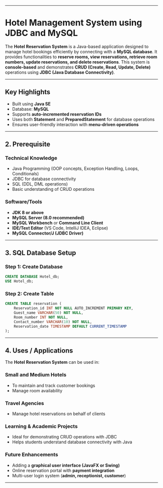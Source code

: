 
---

# **Hotel Management System using JDBC and MySQL**

The **Hotel Reservation System** is a Java-based application designed to manage hotel bookings efficiently by connecting with a **MySQL database**. It provides functionalities to **reserve rooms, view reservations, retrieve room numbers, update reservations, and delete reservations**. This system is **console-based** and demonstrates **CRUD (Create, Read, Update, Delete)** operations using **JDBC (Java Database Connectivity)**.

---

## **Key Highlights**

* Built using **Java SE**
* Database: **MySQL**
* Supports **auto-incremented reservation IDs**
* Uses both **Statement** and **PreparedStatement** for database operations
* Ensures user-friendly interaction with **menu-driven operations**

---

## **2. Prerequisite**

### **Technical Knowledge**

* Java Programming (OOP concepts, Exception Handling, Loops, Conditionals)
* JDBC for database connectivity
* SQL (DDL, DML operations)
* Basic understanding of CRUD operations

### **Software/Tools**

* **JDK 8 or above**
* **MySQL Server (8.0 recommended)**
* **MySQL Workbench** or **Command Line Client**
* **IDE/Text Editor** (VS Code, IntelliJ IDEA, Eclipse)
* **MySQL Connector/J (JDBC Driver)**

---

## **3. SQL Database Setup**

### **Step 1: Create Database**

```sql
CREATE DATABASE Hotel_db;
USE Hotel_db;
```

### **Step 2: Create Table**

```sql
CREATE TABLE reservation (
    Reservation_id INT NOT NULL AUTO_INCREMENT PRIMARY KEY,
    Guest_name VARCHAR(50) NOT NULL,
    Room_number INT NOT NULL,
    Contact_number VARCHAR(10) NOT NULL,
    Reservation_date TIMESTAMP DEFAULT CURRENT_TIMESTAMP
);
```


---

## **4. Uses / Applications**

The **Hotel Reservation System** can be used in:

### **Small and Medium Hotels**

* To maintain and track customer bookings
* Manage room availability

### **Travel Agencies**

* Manage hotel reservations on behalf of clients

### **Learning & Academic Projects**

* Ideal for demonstrating CRUD operations with JDBC
* Helps students understand database connectivity with Java

### **Future Enhancements**

* Adding a **graphical user interface (JavaFX or Swing)**
* Online reservation portal with **payment integration**
* Multi-user login system (**admin, receptionist, customer**)

---


